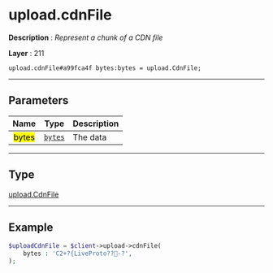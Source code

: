 # upload.cdnFile

**Description** : *Represent a chunk of a CDN file*

**Layer** : 211

```tl
upload.cdnFile#a99fca4f bytes:bytes = upload.CdnFile;
```

---

## Parameters

| Name | Type | Description |
| :---: | :---: | :--- |
| <mark>bytes</mark> | [`bytes`](type/bytes) | The data |

---

## Type

[upload.CdnFile](type/upload.CdnFile)

---

## Example

```php
$uploadCdnFile = $client->upload->cdnFile(
	bytes : 'C2+?{LiveProto??-?',
);
```